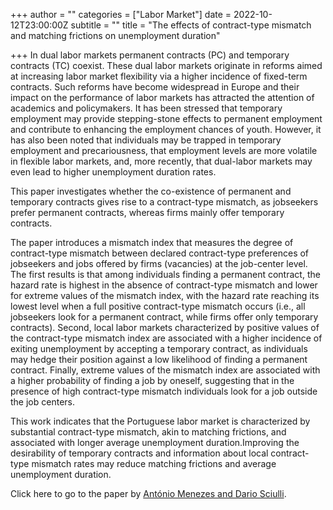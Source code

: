 +++
author = ""
categories = ["Labor Market"]
date = 2022-10-12T23:00:00Z
subtitle = ""
title = "The effects of contract-type mismatch and matching frictions on unemployment duration"

+++
In dual labor markets permanent contracts (PC) and temporary contracts (TC) coexist. These dual labor markets originate in reforms aimed at increasing labor market flexibility via a higher incidence of fixed-term contracts. Such reforms have become widespread in Europe and their impact on the performance of labor markets has attracted the attention of academics and policymakers. It has been stressed that temporary employment may provide stepping-stone effects to permanent employment and contribute to enhancing the employment chances of youth. However, it has also been noted that individuals may be trapped in temporary employment and precariousness, that employment levels are more volatile in flexible labor markets, and, more recently, that dual-labor markets may even lead to higher unemployment duration rates.

This paper investigates whether the co-existence of permanent and temporary contracts gives rise to a contract-type mismatch, as jobseekers prefer permanent contracts, whereas firms mainly offer temporary contracts.

The paper introduces a mismatch index that measures the degree of contract-type mismatch between declared contract-type preferences of jobseekers and jobs offered by firms (vacancies) at the job-center level. The first results is that among individuals finding a permanent contract, the hazard rate is highest in the absence of contract-type mismatch and lower for extreme values of the mismatch index, with the hazard rate reaching its lowest level when a full positive contract-type mismatch occurs (i.e., all jobseekers look for a permanent contract, while firms offer only temporary contracts). Second, local labor markets characterized by positive values of the contract-type mismatch index are associated with a higher incidence of exiting unemployment by accepting a temporary contract, as individuals may hedge their position against a low likelihood of finding a permanent contract. Finally, extreme values of the mismatch index are associated with a higher probability of finding a job by oneself, suggesting that in the presence of high contract-type mismatch individuals look for a job outside the job centers.

This work indicates that the Portuguese labor market is characterized by substantial contract-type mismatch, akin to matching frictions, and associated with longer average unemployment duration.Improving the desirability of temporary contracts and information about local contract-type mismatch rates may reduce matching frictions and average unemployment duration.

Click here to go to the paper by [António Menezes and Dario Sciulli](https://www.tandfonline.com/doi/full/10.1080/15140326.2022.2084687).